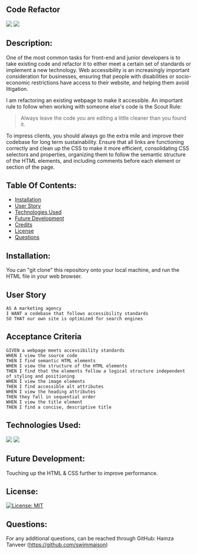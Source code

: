 ## Code Refactor
<img src="https://img.shields.io/badge/Made%20With-HTML-brightgreen/relativePath"> <img src="https://img.shields.io/badge/Made%20With-CSS-yellow/relativePath">

## Description:
One of the most common tasks for front-end and junior developers is to take existing code and refactor it to either meet a certain set of standards or implement a new technology. Web accessibility is an increasingly important consideration for businesses, ensuring that people with disabilities or socio-economic restrictions have access to their website, and helping them avoid litigation.

I am refactoring an existing webpage to make it accessible. An important rule to follow when working with someone else's code is the Scout Rule:

> Always leave the code you are editing a little cleaner than you found it.

To impress clients, you should always go the extra mile and improve their codebase for long term sustainability. Ensure that all links are functioning correctly and clean up the CSS to make it more efficient, consolidating CSS selectors and properties, organizing them to follow the semantic structure of the HTML elements, and including comments before each element or section of the page.

## Table Of Contents:
  * [Installation](#installation)
  * [User Story](#userstory)
  * [Technologies Used](#technologiesused)
  * [Future Development](#futuredevelopment)
  * [Credits](#credits)
  * [License](#license)
  * [Questions](#questions) 

## Installation: 
You can "git clone" this repository onto your local machine, and run the HTML file in your web browser. 

## User Story
```
AS A marketing agency
I WANT a codebase that follows accessibility standards
SO THAT our own site is optimized for search engines
```

## Acceptance Criteria
```
GIVEN a webpage meets accessibility standards
WHEN I view the source code
THEN I find semantic HTML elements
WHEN I view the structure of the HTML elements
THEN I find that the elements follow a logical structure independent of styling and positioning
WHEN I view the image elements
THEN I find accessible alt attributes
WHEN I view the heading attributes
THEN they fall in sequential order
WHEN I view the title element
THEN I find a concise, descriptive title
```
## Technologies Used: 
<img src="https://img.shields.io/badge/Made%20With-HTML-brightgreen/relativePath"> <img src="https://img.shields.io/badge/Made%20With-CSS-yellow/relativePath">

## Future Development:
Touching up the HTML & CSS further to improve performance. 

## License: 
[![License: MIT](https://img.shields.io/badge/License-MIT-yellow.svg)](https://opensource.org/licenses/MIT)

## Questions: 

For any additional questions, can be reached through GitHub: Hamza Tanveer (https://github.com/swimmaison)
